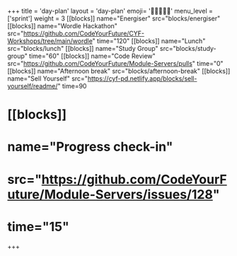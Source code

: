 +++
title = 'day-plan'
layout = 'day-plan'
emoji= '🧑🏽‍🤝‍🧑🏽'
menu_level = ['sprint']
weight = 3
[[blocks]]
name="Energiser"
src="blocks/energiser"
[[blocks]]
name="Wordle Hackathon"
src="https://github.com/CodeYourFuture/CYF-Workshops/tree/main/wordle"
time="120"
[[blocks]]
name="Lunch"
src="blocks/lunch"
[[blocks]]
name="Study Group"
src="blocks/study-group"
time="60"
[[blocks]]
name="Code Review"
src="https://github.com/CodeYourFuture/Module-Servers/pulls"
time="0"
[[blocks]]
name="Afternoon break"
src="blocks/afternoon-break"
[[blocks]]
name="Sell Yourself"
src="https://cyf-pd.netlify.app/blocks/sell-yourself/readme/"
time=90
# [[blocks]]
# name="Progress check-in"
# src="https://github.com/CodeYourFuture/Module-Servers/issues/128"
# time="15"
+++
